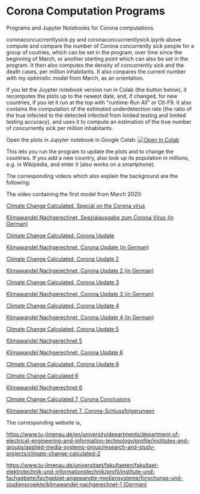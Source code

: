 # Corona Computation Programs
Programs and Jupyter Notebooks for Corona computations.

coronaconcucrrentlysick.py and coronaconcucrrentlysick.ipynb above compute and compare the number of Corona concurrently sick people for a group of coutries, which can be set in the program, over time since the beginning of March, or another starting point which can also be set in the program. It then also computes the density of concorrently sick and the death cases, per million inhabitants. It also conpares the current number with my optimistic model from March, as an orientation.

If you let the Juypter notebook version run in Colab (the button below), it recomputes the plots up to the newest date, and, if changed, for new countries, if you let it run at the top with "runtime-Run All" or Ctl-F9. It also contains the computation of the estimated underdetection rate (the ratio of the true infected to the detected infected from limited testing and limited testing accuracy), and uses it to compute an estimation of the true number of concurrently sick per million inhabitants.

Open the plots in Jupyter notebook in Google Colab:
[![Open In Colab](https://colab.research.google.com/assets/colab-badge.svg)](https://colab.research.google.com/github/TUIlmenauAMS/CoronaComputationPrograms/blob/master/coronaconcucrrentlysick.ipynb)

This lets you run the program to update the plots and to change the countries. If you add a new country, also look up its population in millions, e.g. in Wikipedia, and enter it (also works on a smartphone).

The corresponding videos which also explain the background are the following:

The video containing the first model from March 2020:

[Climate Change Calculated, Special on the Corona virus](https://youtu.be/iNlg2PJYsSY)

[Klimawandel Nachgerechnet, Spezialausgabe zum Corona Virus (in German)](https://youtu.be/2UnOiSV-e2o)

[Climate Change Calculated, Corona Update](https://youtu.be/VuHotesx1Y0)

[Klimawandel Nachgerechnet, Corona Update (in German)](https://youtu.be/23LajKrdhxM)

[Climate Change Calculated, Corona Update 2](https://youtu.be/YvuAugJPpp0)

[Klimawandel Nachgerechnet, Corona Update 2 (in German)](https://youtu.be/3g8QmB8fqEI)

[Climate Change Calculated, Corona Update 3](https://youtu.be/M4WWBWgPviE)

[Klimawandel Nachgerechnet, Corona Update 3 (in German)](https://youtu.be/uMbrgJW34Fw)

[Climate Change Calculated, Corona Update 4](https://youtu.be/yxS8E1LUEaM)

[Klimawandel Nachgerechnet, Corona Update 4 (in German)](https://youtu.be/sgd5G1JozE4)

[Climate Change Calculated, Corona Update 5](https://youtu.be/_0J8DFz0dxk)

[Klimawandel Nachgerechnet 5](https://youtu.be/zDM-o5Xu8wY)

[Klimawandel Nachgerechnet, Corona Update 6](https://youtu.be/OCMAF32rTwA)

[Climate Change Calculated, Corona Update 6](https://youtu.be/ztJ4syy2o-Q)

[Climate Change Calculated 6](https://youtu.be/m2unxXQN_hg)

[Klimawandel Nachgerechnet 6](https://youtu.be/m2unxXQN_hg)

[Climate Change Calculated 7, Corona Conclusions](https://youtu.be/6OWUXzvk7gA)

[Klimawandel Nachgerechnet 7, Corona-Schlussfolgerungen](https://youtu.be/UWix3z_EmB0)

The corresponding website is,

https://www.tu-ilmenau.de/en/university/departments/department-of-electrical-engineering-and-information-technology/profile/institutes-and-groups/applied-media-systems-group/research-and-study-projects/climate-change-calculated-2

[https://www.tu-ilmenau.de/universitaet/fakultaeten/fakultaet-elektrotechnik-und-informationstechnik/profil/institute-und-fachgebiete/fachgebiet-angewandte-mediensysteme/forschungs-und-studienprojekte/klimawandel-nachgerechnet-1 (German)](https://www.tu-ilmenau.de/universitaet/fakultaeten/fakultaet-elektrotechnik-und-informationstechnik/profil/institute-und-fachgebiete/fachgebiet-angewandte-mediensysteme/forschungs-und-studienprojekte/klimawandel-nachgerechnet-1)
